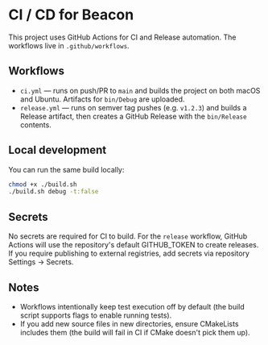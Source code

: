 CI / CD for Beacon
===================

This project uses GitHub Actions for CI and Release automation. The workflows live in `.github/workflows`.

Workflows
---------
- `ci.yml` — runs on push/PR to `main` and builds the project on both macOS and Ubuntu. Artifacts for `bin/Debug` are uploaded.
- `release.yml` — runs on semver tag pushes (e.g. `v1.2.3`) and builds a Release artifact, then creates a GitHub Release with the `bin/Release` contents.

Local development
-----------------
You can run the same build locally:

```bash
chmod +x ./build.sh
./build.sh debug -t:false
```

Secrets
-------
No secrets are required for CI to build. For the `release` workflow, GitHub Actions will use the repository's default GITHUB_TOKEN to create releases. If you require publishing to external registries, add secrets via repository Settings → Secrets.

Notes
-----
- Workflows intentionally keep test execution off by default (the build script supports flags to enable running tests).
- If you add new source files in new directories, ensure CMakeLists includes them (the build will fail in CI if CMake doesn't pick them up).
